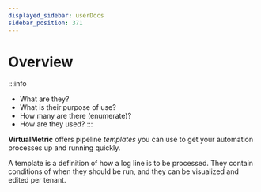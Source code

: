 ```yaml
---
displayed_sidebar: userDocs
sidebar_position: 371
---
```


# Overview

:::info
* What are they?
* What is their purpose of use?
* How many are there (enumerate)?
* How are they used?
:::

**VirtualMetric** offers pipeline _templates_ you can use to get your automation processes up and running quickly.

A template is a definition of how a log line is to be processed. They contain conditions of when they should be run, and they can be visualized and edited per tenant.
